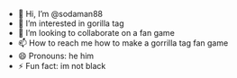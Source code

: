 - 👋 Hi, I’m @sodaman88
- 👀 I’m interested in gorilla tag
- 💞️ I’m looking to collaborate on a fan game
- 📫 How to reach me how to make a gorrilla tag fan game
- 😄 Pronouns: he him
- ⚡ Fun fact: im not black

<!---
sodaman88/sodaman88 is a ✨ special ✨ repository because its `README.md` (this file) appears on your GitHub profile.
You can click the Preview link to take a look at your changes.
--->
